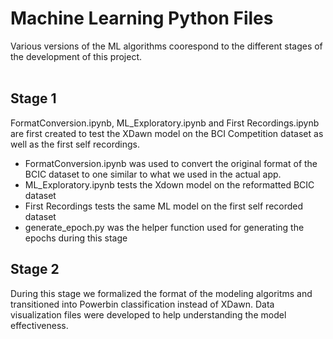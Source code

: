 # Machine Learning Python Files
Various versions of the ML algorithms coorespond to the different stages of the development of this project.
</br></br>
## Stage 1
FormatConversion.ipynb, ML_Exploratory.ipynb and First Recordings.ipynb are first created to test the XDawn model on the BCI Competition dataset as well as the first self recordings.
- FormatConversion.ipynb was used to convert the original format of the BCIC dataset to one similar to what we used in the actual app. 
- ML_Exploratory.ipynb tests the Xdown model on the reformatted BCIC dataset
- First Recordings tests the same ML model on the first self recorded dataset
- generate_epoch.py was the helper function used for generating the epochs during this stage
## Stage 2
During this stage we formalized the format of the modeling algoritms and transitioned into Powerbin classification instead of XDawn. Data visualization files were developed to help understanding the model effectiveness.


